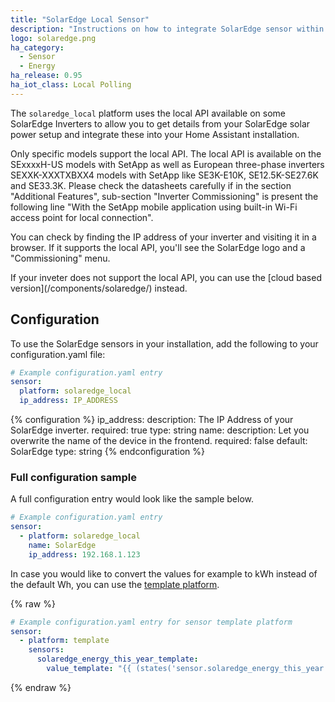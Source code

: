 ```yaml
---
title: "SolarEdge Local Sensor"
description: "Instructions on how to integrate SolarEdge sensor within Home Assistant via Local API."
logo: solaredge.png
ha_category:
  - Sensor
  - Energy
ha_release: 0.95
ha_iot_class: Local Polling
---
```


The `solaredge_local` platform uses the local API available on some SolarEdge Inverters to allow you to get details from your SolarEdge solar power setup and integrate these into your Home Assistant installation.

Only specific models support the local API. The local API is available on the SExxxxH-US models with SetApp as well as European three-phase inverters SEXXK-XXXTXBXX4 models with SetApp like SE3K-E10K, SE12.5K-SE27.6K and SE33.3K. Please check the datasheets carefully if in the section "Additional Features", sub-section "Inverter Commissioning" is present the following line "With the SetApp mobile application using built-in Wi-Fi access point for local connection".

You can check by finding the IP address of your inverter and visiting it in a browser. If it supports the local API, you'll see the SolarEdge logo and a "Commissioning" menu.

<div class='note'>
If your inveter does not support the local API, you can use the [cloud based version](/components/solaredge/) instead.
</div>

## Configuration

To use the SolarEdge sensors in your installation, add the following to your configuration.yaml file:

```yaml
# Example configuration.yaml entry
sensor:
  platform: solaredge_local
  ip_address: IP_ADDRESS
```

{% configuration %}
ip_address:
  description: The IP Address of your SolarEdge inverter.
  required: true
  type: string
name:
  description: Let you overwrite the name of the device in the frontend.
  required: false
  default: SolarEdge
  type: string
{% endconfiguration %}

### Full configuration sample

A full configuration entry would look like the sample below.

```yaml
# Example configuration.yaml entry
sensor:
  - platform: solaredge_local
    name: SolarEdge
    ip_address: 192.168.1.123
```

In case you would like to convert the values for example to kWh instead of the default Wh, you can use the [template platform](/components/template/).

{% raw %}
```yaml
# Example configuration.yaml entry for sensor template platform
sensor:
  - platform: template
    sensors:
      solaredge_energy_this_year_template:
        value_template: "{{ (states('sensor.solaredge_energy_this_year') | float / 1000) | round(2) }}"
```
{% endraw %}
